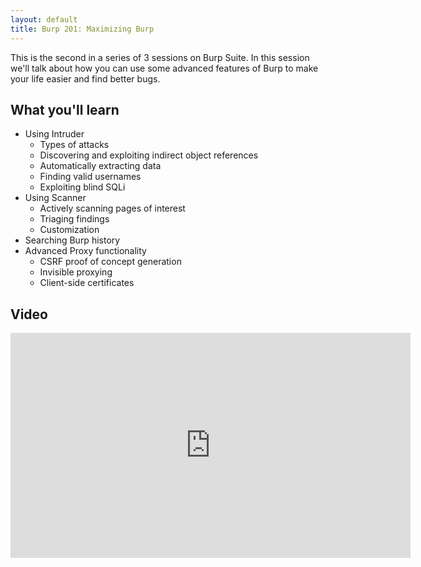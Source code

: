 ```yaml
---
layout: default
title: Burp 201: Maximizing Burp
---
```


This is the second in a series of 3 sessions on Burp Suite.  In this session we'll talk about how you can use some advanced features of Burp to make your life easier and find better bugs.

What you'll learn
-----------------

- Using Intruder
	- Types of attacks
	- Discovering and exploiting indirect object references
	- Automatically extracting data
	- Finding valid usernames
	- Exploiting blind SQLi
- Using Scanner
	- Actively scanning pages of interest
	- Triaging findings
	- Customization
- Searching Burp history
- Advanced Proxy functionality
	- CSRF proof of concept generation
	- Invisible proxying
	- Client-side certificates

Video
-----

<div class="container">
	<iframe id="ytplayer" type="text/html" width="640" height="360" src="https://www.youtube-nocookie.com/embed/bHTxJIC_jGI?rel=0&autoplay=0&origin={{ site.url }}" frameborder="0"></iframe>
</div>
